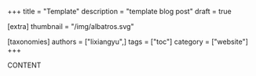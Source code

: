 +++
title = "Template"
description = "template blog post"
draft = true

[extra]
thumbnail = "/img/albatros.svg"

[taxonomies]
authors = ["lixiangyu",]
tags = ["toc"]
category = ["website"]
+++

CONTENT